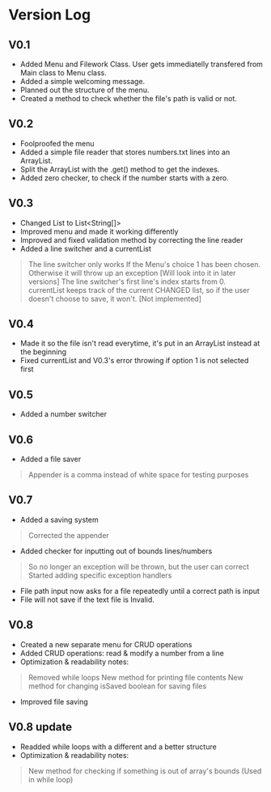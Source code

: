 # Version Log

## V0.1
* Added Menu and Filework Class. User gets immediatelly transfered from Main class to Menu class.
* Added a simple welcoming message.
* Planned out the structure of the menu.
* Created a method to check whether the file's path is valid or not.

## V0.2
* Foolproofed the menu
* Added a simple file reader that stores numbers.txt lines into an ArrayList.
* Split the ArrayList with the .get() method to get the indexes. 
* Added zero checker, to check if the number starts with a zero.

## V0.3
* Changed List<String> to List<String[]>
* Improved menu and made it working differently
* Improved and fixed validation method by correcting the line reader
* Added a line switcher and a currentList 
> The line switcher only works If the Menu's choice 1 has been chosen. Otherwise it will throw up an exception [Will look into it in later versions]
> The line switcher's first line's index starts from 0.
> currentList keeps track of the current CHANGED list, so if the user doesn't choose to save, it won't. [Not implemented]

## V0.4
* Made it so the file isn't read everytime, it's put in an ArrayList instead at the beginning
* Fixed currentList and V0.3's error throwing if option 1 is not selected first

## V0.5
* Added a number switcher

## V0.6
* Added a file saver
> Appender is a comma instead of white space for testing purposes

## V0.7
* Added a saving system
> Corrected the appender
* Added checker for inputting out of bounds lines/numbers
> So no longer an exception will be thrown, but the user can correct
> Started adding specific exception handlers
* File path input now asks for a file repeatedly until a correct path is input
* File will not save if the text file is Invalid.

## V0.8
* Created a new separate menu for CRUD operations
* Added CRUD operations: read & modify a number from a line
* Optimization & readability notes:
> Removed while loops
> New method for printing file contents
> New method for changing isSaved boolean for saving files 
* Improved file saving

## V0.8 update
* Readded while loops with a different and a better structure
* Optimization & readability notes:
> New method for checking if something is out of array's bounds (Used in while loop)
